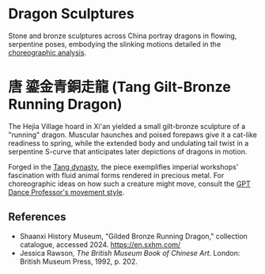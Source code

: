 # Dragon Sculptures

Stone and bronze sculptures across China portray dragons in flowing, serpentine poses, embodying the slinking motions detailed in the [choreographic analysis](../../../Dragon%20Mechanics/Choreography/GPT-Dance-Professor.md).

# 唐 鎏金青銅走龍 (Tang Gilt-Bronze Running Dragon)

The Hejia Village hoard in Xi'an yielded a small gilt-bronze sculpture of a "running" dragon.  Muscular haunches and poised forepaws give it a cat-like readiness to spring, while the extended body and undulating tail twist in a serpentine S-curve that anticipates later depictions of dragons in motion.

Forged in the [Tang dynasty](../../Historical-Timeline/README.md#618907--tang-dynasty), the piece exemplifies imperial workshops' fascination with fluid animal forms rendered in precious metal.  For choreographic ideas on how such a creature might move, consult the [GPT Dance Professor's movement style](../../../Dragon%20Mechanics/Choreography/GPT-Dance-Professor.md).

## References
- Shaanxi History Museum, "Gilded Bronze Running Dragon," collection catalogue, accessed 2024. https://en.sxhm.com/
- Jessica Rawson, *The British Museum Book of Chinese Art*. London: British Museum Press, 1992, p. 202.

